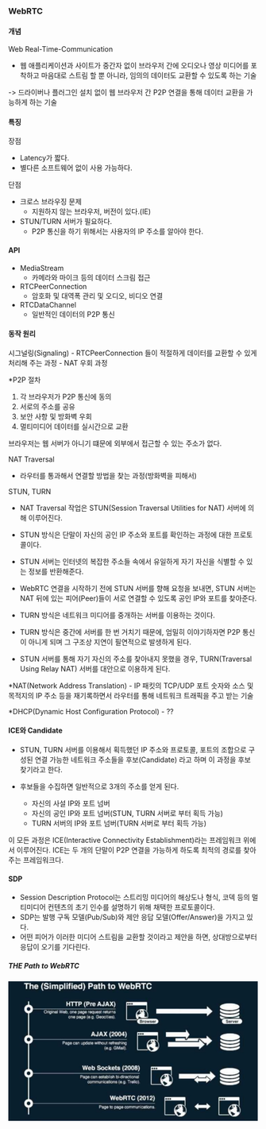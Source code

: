 ### WebRTC


#### 개념

Web Real-Time-Communication
- 웹 애플리케이션과 사이트가 중간자 없이 브라우저 간에 오디오나 영상 미디어를 포착하고 마음대로 스트림 할 뿐 아니라, 임의의 데이터도 교환할 수 있도록 하는 기술

->  드라이버나 플러그인 설치 없이 웹 브라우저 간 P2P 연결을 통해 데이터 교환을 가능하게 하는 기술

#### 특징

장점
- Latency가 짧다.
- 별다른 소프트웨어 없이 사용 가능하다.



단점
- 크로스 브라우징 문제
    - 지원하지 않는 브라우저, 버전이 있다.(IE)
- STUN/TURN 서버가 필요하다.
    - P2P 통신을 하기 위해서는 사용자의 IP 주소를 알아야 한다.




#### API

- MediaStream
    - 카메라와 마이크 등의 데이터 스크림 접근
- RTCPeerConnection
    - 암호화 및 대역폭 관리 및 오디오, 비디오 연결
- RTCDataChannel
    - 일반적인 데이터의 P2P 통신




#### 동작 원리

시그널링(Signaling)
    - RTCPeerConnection 들이 적절하게 데이터를 교환할 수 있게 처리해 주는 과정
    - NAT 우회 과정








*P2P 절차
1. 각 브라우저가 P2P 통신에 동의
2. 서로의 주소를 공유
3. 보안 사항 및 방화벽 우회
4. 멀티미디어 데이터를 실시간으로 교환


브라우저는 웹 서버가 아니기 떄문에 외부에서 접근할 수 있는 주소가 없다.


NAT Traversal
- 라우터를 통과해서 연결할 방법을 찾는 과정(방화벽을 피해서)


STUN, TURN
- NAT Traversal 작업은 STUN(Session Traversal Utilities for NAT) 서버에 의해 이루어진다.
- STUN 방식은 단말이 자신의 공인 IP 주소와 포트를 확인하는 과정에 대한 프로토콜이다.
- STUN 서버는 인터넷의 복잡한 주소들 속에서 유일하게 자기 자신을 식별할 수 있는 정보를 반환해준다.
- WebRTC 연결을 시작하기 전에 STUN 서버를 향해 요청을 보내면, STUN 서버는 NAT 뒤에 있는 피어(Peer)들이 서로 연결할 수 있도록 공인 IP와 포트를 찾아준다.

- TURN 방식은 네트워크 미디어를 중개하는 서버를 이용하는 것이다.
-  TURN 방식은 중간에 서버를 한 번 거치기 때문에, 엄밀히 이야기하자면 P2P 통신이 아니게 되며 그 구조상 지연이 필연적으로 발생하게 된다.
- STUN 서버를 통해 자기 자신의 주소를 찾아내지 못했을 경우, TURN(Traversal Using Relay NAT) 서버를 대안으로 이용하게 된다.


*NAT(Network Address Translation)
    - IP 패킷의 TCP/UDP 포트 숫자와 소스 및 목적지의 IP 주소 등을 재기록하면서 라우터를 통해 네트워크 트래픽을 주고 받는 기술

*DHCP(Dynamic Host Configuration Protocol)
    - ??



#### ICE와 Candidate

- STUN, TURN 서버를 이용해서 획득했던 IP 주소와 프로토콜, 포트의 조합으로 구성된 연결 가능한 네트워크 주소들을 후보(Candidate) 라고 하며 이 과정을 후보 찾기라고 한다.

- 후보들을 수집하면 일반적으로 3개의 주소를 얻게 된다.
    - 자신의 사설 IP와 포트 넘버
    - 자신의 공인 IP와 포트 넘버(STUN, TURN 서버로 부터 획득 가능)
    - TURN 서버의 IP와 포트 넘버(TURN 서버로 부터 획득 가능)

이 모든 과정은 ICE(Interactive Connectivity Establishment)라는 프레임워크 위에서 이루어진다.
ICE는 두 개의 단말이 P2P 연결을 가능하게 하도록 최적의 경로를 찾아주는 프레임워크다.


#### SDP

- Session Description Protocol는 스트리밍 미디어의 해상도나 형식, 코덱 등의 멀티미디어 컨텐츠의 초기 인수를 설명하기 위해 채택한 프로토콜이다.
- SDP는 발행 구독 모델(Pub/Sub)와 제안 응답 모델(Offer/Answer)을 가지고 있다.
- 어떤 피어가 이러한 미디어 스트림을 교환할 것이라고 제안을 하면, 상대방으로부터 응답이 오기를 기다린다.


##### THE Path to WebRTC
<img src="./img/webrtc_path.png">